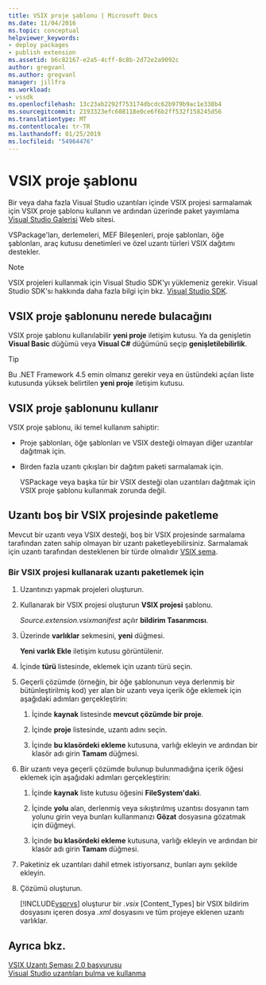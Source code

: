 ```yaml
---
title: VSIX proje şablonu | Microsoft Docs
ms.date: 11/04/2016
ms.topic: conceptual
helpviewer_keywords:
- deploy packages
- publish extension
ms.assetid: b6c82167-e2a5-4cff-8c8b-2d72e2a9092c
author: gregvanl
ms.author: gregvanl
manager: jillfra
ms.workload:
- vssdk
ms.openlocfilehash: 13c23ab2292f753174dbcdc62b979b9ac1e338b4
ms.sourcegitcommit: 2193323efc608118e0ce6f6b2ff532f158245d56
ms.translationtype: MT
ms.contentlocale: tr-TR
ms.lasthandoff: 01/25/2019
ms.locfileid: "54964476"
---
```

# <a name="vsix-project-template"></a>VSIX proje şablonu
Bir veya daha fazla Visual Studio uzantıları içinde VSIX projesi sarmalamak için VSIX proje şablonu kullanın ve ardından üzerinde paket yayımlama [Visual Studio Galerisi](http://go.microsoft.com/fwlink/?LinkID=123847) Web sitesi.  
  
 VSPackage'ları, derlemeleri, MEF Bileşenleri, proje şablonları, öğe şablonları, araç kutusu denetimleri ve özel uzantı türleri VSIX dağıtımı destekler.  
  
> [!NOTE]
>  VSIX projeleri kullanmak için Visual Studio SDK'yı yüklemeniz gerekir. Visual Studio SDK'sı hakkında daha fazla bilgi için bkz. [Visual Studio SDK](../extensibility/visual-studio-sdk.md).  
  
## <a name="where-to-find-the-vsix-project-template"></a>VSIX proje şablonunu nerede bulacağını  
 VSIX proje şablonu kullanılabilir **yeni proje** iletişim kutusu. Ya da genişletin **Visual Basic** düğümü veya **Visual C#** düğümünü seçip **genişletilebilirlik**.  
  
> [!TIP]
>  Bu .NET Framework 4.5 emin olmanız gerekir veya en üstündeki açılan liste kutusunda yüksek belirtilen **yeni proje** iletişim kutusu.  
  
## <a name="uses-of-the-vsix-project-template"></a>VSIX proje şablonunu kullanır  
 VSIX proje şablonu, iki temel kullanım sahiptir:  
  
- Proje şablonları, öğe şablonları ve VSIX desteği olmayan diğer uzantılar dağıtmak için.  
  
- Birden fazla uzantı çıkışları bir dağıtım paketi sarmalamak için.  
  
  VSPackage veya başka tür bir VSIX desteği olan uzantıları dağıtmak için VSIX proje şablonu kullanmak zorunda değil.  
  
## <a name="packaging-an-extension-in-an-empty-vsix-project"></a>Uzantı boş bir VSIX projesinde paketleme  
 Mevcut bir uzantı veya VSIX desteği, boş bir VSIX projesinde sarmalama tarafından zaten sahip olmayan bir uzantı paketleyebilirsiniz. Sarmalamak için uzantı tarafından desteklenen bir türde olmalıdır [VSIX şema](../extensibility/vsix-extension-schema-2-0-reference.md).  
  
### <a name="to-package-an-extension-by-using-a-vsix-project"></a>Bir VSIX projesi kullanarak uzantı paketlemek için  
  
1. Uzantınızı yapmak projeleri oluşturun.  
  
2. Kullanarak bir VSIX projesi oluşturun **VSIX projesi** şablonu.  
  
    *Source.extension.vsixmanifest* açılır **bildirim Tasarımcısı**.  
  
3. Üzerinde **varlıklar** sekmesini, **yeni** düğmesi.  
  
    **Yeni varlık Ekle** iletişim kutusu görüntülenir.  
  
4. İçinde **türü** listesinde, eklemek için uzantı türü seçin.  
  
5. Geçerli çözümde (örneğin, bir öğe şablonunun veya derlenmiş bir bütünleştirilmiş kod) yer alan bir uzantı veya içerik öğe eklemek için aşağıdaki adımları gerçekleştirin:  
  
   1.  İçinde **kaynak** listesinde **mevcut çözümde bir proje**.  
  
   2.  İçinde **proje** listesinde, uzantı adını seçin.  
  
   3.  İçinde **bu klasördeki ekleme** kutusuna, varlığı ekleyin ve ardından bir klasör adı girin **Tamam** düğmesi.  
  
6. Bir uzantı veya geçerli çözümde bulunup bulunmadığına içerik öğesi eklemek için aşağıdaki adımları gerçekleştirin:  
  
   1.  İçinde **kaynak** liste kutusu öğesini **FileSystem'daki**.  
  
   2.  İçinde **yolu** alan, derlenmiş veya sıkıştırılmış uzantısı dosyanın tam yolunu girin veya bunları kullanmanızı **Gözat** dosyasına gözatmak için düğmeyi.  
  
   3.  İçinde **bu klasördeki ekleme** kutusuna, varlığı ekleyin ve ardından bir klasör adı girin **Tamam** düğmesi.  
  
7. Paketiniz ek uzantıları dahil etmek istiyorsanız, bunları aynı şekilde ekleyin.  
  
8. Çözümü oluşturun.  
  
    [!INCLUDE[vsprvs](../code-quality/includes/vsprvs_md.md)] oluşturur bir *.vsix* [Content_Types] bir VSIX bildirim dosyasını içeren dosya *.xml* dosyasını ve tüm projeye eklenen uzantı varlıklar.  
  
## <a name="see-also"></a>Ayrıca bkz.  
 [VSIX Uzantı Şeması 2.0 başvurusu](../extensibility/vsix-extension-schema-2-0-reference.md)   
 [Visual Studio uzantıları bulma ve kullanma](../ide/finding-and-using-visual-studio-extensions.md)